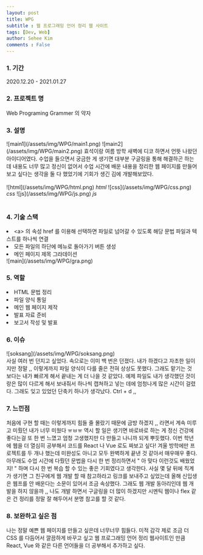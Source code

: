 ```yaml
---
layout: post
title: WPG
subtitle : 웹 프로그래밍 언어 정리 웹 사이트
tags: [Dev, Web]
author: Sehee Kim
comments : False
---
```


<h3> 1. 기간</h3>
2020.12.20 - 2021.01.27

<h3> 2. 프로젝트 명</h3>
Web Programing Grammer 의 약자

<h3> 3. 설명</h3>
![main1](/assets/img/WPG/main1.png)
![main2](/assets/img/WPG/main2.png)
효석이랑 여름 방학 새벽에 디코 하면서 언뜻 나왔던 아이디어였다. 수업을 들으면서 궁금한 게 생기면 대부분 구글링을 통해 해결하곤 하는데 내용도 너무 많고 정신이 없어서 수업 시간에 배운 내용을 정리한 웹 페이지를 만들어 보고 싶다는 생각을 둘 다 했었기에 기회가 생긴 김에 개발해보았다.<br><br>
![html](/assets/img/WPG/html.png)
<i>html</i>
![css](/assets/img/WPG/css.png)
<i>css</i>
![js](/assets/img/WPG/js.png)
<i>js</i>
<br><br>

<h3> 4. 기술 스택</h3>
<li>&lt;a&gt; 의 속성 href 를 이용해 선택하면 파일로 넘어갈 수 있도록 해당 문법 파일과 텍스트를 하나씩 연결</li>
<li>모든 파일의 하단에 메뉴로 돌아가기 버튼 생성</li>
<li>메인 페이지 제목 그라데이션</li>
![main](/assets/img/WPG/gra.png)

<h3> 5. 역할</h3>
<li>HTML 문법 정리</li>
<li>파일 양식 통일</li>
<li>메인 웹 페이지 제작</li>
<li>발표 자료 준비</li>
<li>보고서 작성 및 발표</li>

<h3> 6. 이슈</h3>
![soksang](/assets/img/WPG/soksang.png)<br>
사실 여러 번 던지고 싶었다. 속으로는 이미 백 번은 던졌다. 내가 하겠다고 자초한 일이지만 정말 ,, 이렇게까지 파일 양식이 다를 줄은 전혀 상상도 못했다. 그래도 맡기는 것 보다는 내가 빠르게 해서 끝내는 게 더 나을 것 같았다. 예제 파일도 내가 생각했던 것이랑은 많이 다르게 해서 보내줘서 하나씩 캡쳐하고 넣는 데에 엄청나게 많은 시간이 걸렸다. 그래도 잊고 있었던 단축키 하나가 생각났다. Ctrl + d ,, 

<h3> 7. 느낀점</h3>
처음에 구현 할 때는 이렇게까지 힘들 줄 몰랐기 때문에 금방 하겠지 ,, 라면서 계속 미루고 미뤘던 내가 너무 미웠다 ㅠㅂㅠ 역시 할 일은 생기면 바로바로 하는 게 정신 건강에 좋다는걸 또 한 번 느꼈고 엄청 고생했지만 다 만들고 나니까 되게 뿌듯했다. 이번 학년에 웹을 더 열심히 공부해서 코드를 React 나 Vue 로도 짜보고 싶다! 겨울 방학에만 프로젝트를 두 개나 했는데 미완성도 아니고 모두 완벽하게 끝낸 것 같아서 매우매우 좋다. 아무래도 수업 시간에 다뤘던 문법을 다시 한 번 정리하면서 " 아 맞다 이런것도 배웠었지! " 하며 다시 한 번 복습 할 수 있는 좋은 기회였다고 생각한다. 사실 몇 달 뒤에 직계가 생기면 그 친구에게 웹 개발 할 때 참고하라고 링크를 보내주고 싶었는데 올해 신입생은 웹프를 안 배운다는 소문이 있어서 조금 속상했다. 그래도 웹 개발 동아리인데 웹 개발을 하지 않을까 ,, 나도 개발 하면서 구글링을 더 많이 하겠지만 시멘틱 웹이나 flex 같은 건 정리를 정말 잘 해두어서 분명 참고를 할 것 같다. 

<h3> 8. 보완하고 싶은 점</h3>
나는 정말 예쁜 웹 페이지를 만들고 싶은데 너무너무 힘들다. 미적 감각 제로 조금 더 CSS 를 다듬어서 깔끔하게 바꾸고 싶고 웹 프로그래밍 언어 정리 웹사이트인 만큼 React, Vue 와 같은 다른 언어들을 더 공부해서 추가하고 싶다.